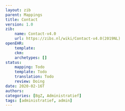 ```yaml
---
layout: zib
parent: Mappings
title: Contact
version: 1.0
zib:
    name: Contact-v4.0
    url: https://zibs.nl/wiki/Contact-v4.0(2019NL)
openEHR:
    template: 
    ckm: 
    archetypes: []
status:
    mapping: Todo
    template: Todo
    translation: Todo
    review: Doing
date: 2020-02-16T
authors:
categories: [BgZ, Administratief]
tags: [administratief, admin]
---
```


